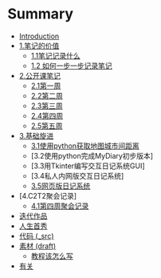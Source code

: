 # Summary

* [Introduction](README.md)
* [1.笔记的价值](0MOOC/README.md)
   * [1.1笔记记录什么](document/HowtoDiary.md)
   * [1.2 如何一步一步记录笔记](12_ru_he_yi_bu_yi_bu_ji_lu_bi_ji.md)
* [2.公开课笔记](week0day4md.md)
   * [2.1第一周](week0day4.md)
   * [2.2第二周](week1day4.md)
   * [2.3第三周](document/week2day4.md)
   * [2.4第四周](document/week3day4.md)
   * [2.5第五周](document/week4day4.md)
* [3.基础旋进](1sTry/workingdocuments.md)
   * [3.1使用python获取地图城市间距离](1sTry/mapData/developmentDocs.md)
   * [3.2使用python完成MyDiary初步版本]
   * [3.3用Tkinter编写交互日记系统GUI]
   * [3.4私人内网版交互日记系统]
   * [3.5网页版日记系统](1sTry/dvpt_web.md)
* [4.C2T2聚会记录]
   * [4.1第四周聚会记录](document/C2T2_151108Notes.md)
* [迭代作品](2nDev/README.md)
* [人生首秀](3rDemo/README.md)
* [代码 (_src)](_src/README.md)
* [素材 (draft)](draft/README.md)
   * [教程该怎么写](draft/how2tutorial.md)
* [有关](ABOUT.md)

